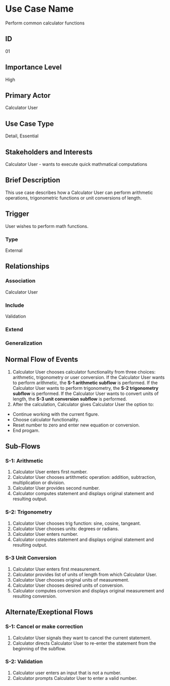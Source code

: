 # Use Case Name
Perform common calculator functions

## ID
01

## Importance Level
High

## Primary Actor
Calculator User

## Use Case Type
Detail, Essential

## Stakeholders and Interests
Calculator User - wants to execute quick mathmatical computations

## Brief Description
This use case describes how a Calculator User can perform arithmetic operations, trigonometric functions or unit conversions of length.

## Trigger
User wishes to perform math functions.

### Type
External

## Relationships
### Association
Calculator User
### Include
Validation
### Extend
### Generalization

## Normal Flow of Events
1. Calculator User chooses calculator functionality from three choices: arithmetic, trigonometry or user conversion.
If the Calculator User wants to perform arithmetic, the **S-1 arithmetic subflow** is performed.
If the Calculator User wants to perform trigonometry, the **S-2 trigonometry subflow** is performed.
If the Calculator User wants to convert units of length, the **S-3 unit conversion subflow** is performed. 
2. After the calculation, Calculator gives Calculator User the option to:
  + Continue working with the current figure.
  + Choose calculator functionality.
  + Reset number to zero and enter new equation or conversion.
  + End progam.

## Sub-Flows
### S-1: Arithmetic
1. Calculator User enters first number. 
2. Calculator User chooses artithmetic operation: addition, subtraction, multiplication or division.
3. Calculator User provides second number.
4. Calculator computes statement and displays original statement and resulting output.
  
### S-2: Trigonometry
1. Calculator User chooses trig function: sine, cosine, tangeant.
2. Calculator User chooses units: degrees or radians.
2. Calculator User enters number. 
4. Calculator computes statement and displays original statement and resulting output.

### S-3 Unit Conversion
1. Calculator User enters first measurement.
2. Calculator provides list of units of length from which Calculator User.
3. Calculator User chooses original units of measurement.
4. Calculator User chooses desired units of conversion.
5. Calculator computes conversion and displays original measurement and resulting conversion.

## Alternate/Exeptional Flows
### S-1: Cancel or make correction
1. Calculator User signals they want to cancel the current statement.
2. Calculator directs Calculator User to re-enter the statement from the beginning of the subflow.
  
### S-2: Validation
1. Calculator user enters an input that is not a number.
2. Calculator prompts Calculator User to enter a valid number.
